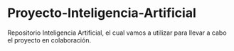 # Proyecto-Inteligencia-Artificial
Repositorio Inteligencia Artificial, el cual vamos a utilizar para llevar a cabo el proyecto en colaboración.  

